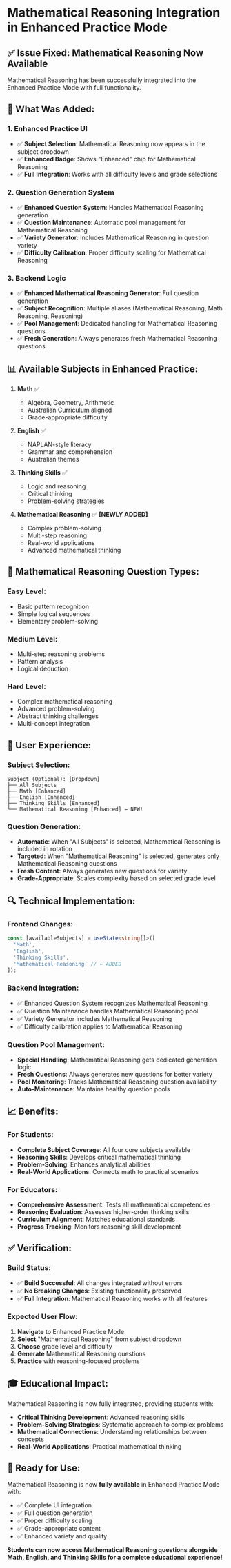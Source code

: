# Mathematical Reasoning Integration in Enhanced Practice Mode

## ✅ **Issue Fixed: Mathematical Reasoning Now Available**

Mathematical Reasoning has been successfully integrated into the Enhanced Practice Mode with full functionality.

## 🔧 **What Was Added:**

### **1. Enhanced Practice UI**
- ✅ **Subject Selection**: Mathematical Reasoning now appears in the subject dropdown
- ✅ **Enhanced Badge**: Shows "Enhanced" chip for Mathematical Reasoning
- ✅ **Full Integration**: Works with all difficulty levels and grade selections

### **2. Question Generation System**
- ✅ **Enhanced Question System**: Handles Mathematical Reasoning generation
- ✅ **Question Maintenance**: Automatic pool management for Mathematical Reasoning
- ✅ **Variety Generator**: Includes Mathematical Reasoning in question variety
- ✅ **Difficulty Calibration**: Proper difficulty scaling for Mathematical Reasoning

### **3. Backend Logic**
- ✅ **Enhanced Mathematical Reasoning Generator**: Full question generation
- ✅ **Subject Recognition**: Multiple aliases (Mathematical Reasoning, Math Reasoning, Reasoning)
- ✅ **Pool Management**: Dedicated handling for Mathematical Reasoning questions
- ✅ **Fresh Generation**: Always generates fresh Mathematical Reasoning questions

## 📊 **Available Subjects in Enhanced Practice:**

1. **Math** ✅
   - Algebra, Geometry, Arithmetic
   - Australian Curriculum aligned
   - Grade-appropriate difficulty

2. **English** ✅
   - NAPLAN-style literacy
   - Grammar and comprehension
   - Australian themes

3. **Thinking Skills** ✅
   - Logic and reasoning
   - Critical thinking
   - Problem-solving strategies

4. **Mathematical Reasoning** ✅ **[NEWLY ADDED]**
   - Complex problem-solving
   - Multi-step reasoning
   - Real-world applications
   - Advanced mathematical thinking

## 🎯 **Mathematical Reasoning Question Types:**

### **Easy Level:**
- Basic pattern recognition
- Simple logical sequences
- Elementary problem-solving

### **Medium Level:**
- Multi-step reasoning problems
- Pattern analysis
- Logical deduction

### **Hard Level:**
- Complex mathematical reasoning
- Advanced problem-solving
- Abstract thinking challenges
- Multi-concept integration

## 🚀 **User Experience:**

### **Subject Selection:**
```
Subject (Optional): [Dropdown]
├── All Subjects
├── Math [Enhanced]
├── English [Enhanced]
├── Thinking Skills [Enhanced]
└── Mathematical Reasoning [Enhanced] ← NEW!
```

### **Question Generation:**
- **Automatic**: When "All Subjects" is selected, Mathematical Reasoning is included in rotation
- **Targeted**: When "Mathematical Reasoning" is selected, generates only Mathematical Reasoning questions
- **Fresh Content**: Always generates new questions for variety
- **Grade-Appropriate**: Scales complexity based on selected grade level

## 🔍 **Technical Implementation:**

### **Frontend Changes:**
```typescript
const [availableSubjects] = useState<string[]>([
  'Math',
  'English', 
  'Thinking Skills',
  'Mathematical Reasoning' // ← ADDED
]);
```

### **Backend Integration:**
- ✅ Enhanced Question System recognizes Mathematical Reasoning
- ✅ Question Maintenance handles Mathematical Reasoning pool
- ✅ Variety Generator includes Mathematical Reasoning
- ✅ Difficulty calibration applies to Mathematical Reasoning

### **Question Pool Management:**
- **Special Handling**: Mathematical Reasoning gets dedicated generation logic
- **Fresh Questions**: Always generates new questions for better variety
- **Pool Monitoring**: Tracks Mathematical Reasoning question availability
- **Auto-Maintenance**: Maintains healthy question pools

## 📈 **Benefits:**

### **For Students:**
- **Complete Subject Coverage**: All four core subjects available
- **Reasoning Skills**: Develops critical mathematical thinking
- **Problem-Solving**: Enhances analytical abilities
- **Real-World Applications**: Connects math to practical scenarios

### **For Educators:**
- **Comprehensive Assessment**: Tests all mathematical competencies
- **Reasoning Evaluation**: Assesses higher-order thinking skills
- **Curriculum Alignment**: Matches educational standards
- **Progress Tracking**: Monitors reasoning skill development

## ✅ **Verification:**

### **Build Status:**
- ✅ **Build Successful**: All changes integrated without errors
- ✅ **No Breaking Changes**: Existing functionality preserved
- ✅ **Full Integration**: Mathematical Reasoning works with all features

### **Expected User Flow:**
1. **Navigate** to Enhanced Practice Mode
2. **Select** "Mathematical Reasoning" from subject dropdown
3. **Choose** grade level and difficulty
4. **Generate** Mathematical Reasoning questions
5. **Practice** with reasoning-focused problems

## 🎓 **Educational Impact:**

Mathematical Reasoning is now fully integrated, providing students with:
- **Critical Thinking Development**: Advanced reasoning skills
- **Problem-Solving Strategies**: Systematic approach to complex problems
- **Mathematical Connections**: Understanding relationships between concepts
- **Real-World Applications**: Practical mathematical thinking

## 🚀 **Ready for Use:**

Mathematical Reasoning is now **fully available** in Enhanced Practice Mode with:
- ✅ Complete UI integration
- ✅ Full question generation
- ✅ Proper difficulty scaling
- ✅ Grade-appropriate content
- ✅ Enhanced variety and quality

**Students can now access Mathematical Reasoning questions alongside Math, English, and Thinking Skills for a complete educational experience!**
